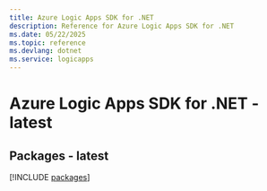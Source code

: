 ```yaml
---
title: Azure Logic Apps SDK for .NET
description: Reference for Azure Logic Apps SDK for .NET
ms.date: 05/22/2025
ms.topic: reference
ms.devlang: dotnet
ms.service: logicapps
---
```

# Azure Logic Apps SDK for .NET - latest
## Packages - latest
[!INCLUDE [packages](logic-apps-index.md)]